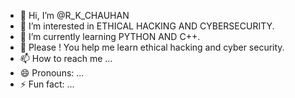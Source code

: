 - 👋 Hi, I’m @R_K_CHAUHAN
- 👀 I’m interested in ETHICAL HACKING AND CYBERSECURITY.
- 🌱 I’m currently learning PYTHON AND C++.
- 💞️ Please ! You help me learn ethical hacking and cyber security.
- 📫 How to reach me ...
- 😄 Pronouns: ...
- ⚡ Fun fact: ...

<!---
RKCHAUHAN001/RKCHAUHAN001 is a ✨ special ✨ repository because its `README.md` (this file) appears on your GitHub profile.
You can click the Preview link to take a look at your changes.
--->
